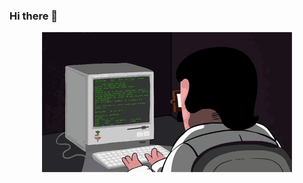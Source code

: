 ### Hi there 👋

<div align="center">
<img src=https://github.com/Makoq/Makoq/blob/main/unnamed.gif />
</div>
